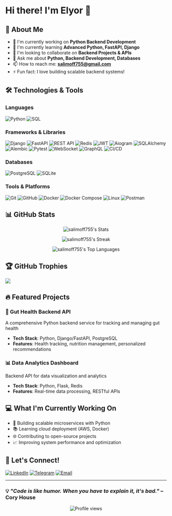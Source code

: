 # Hi there! I'm Elyor 👋

## 🚀 About Me
- 🔭 I'm currently working on **Python Backend Development**
- 🌱 I'm currently learning **Advanced Python, FastAPI, Django**
- 👯 I'm looking to collaborate on **Backend Projects & APIs**
- 💬 Ask me about **Python, Backend Development, Databases**
- 📫 How to reach me: **salimoff755@gmail.com**
- ⚡ Fun fact: I love building scalable backend systems!

## 🛠️ Technologies & Tools

### Languages
![Python](https://img.shields.io/badge/Python-3776AB?style=for-the-badge&logo=python&logoColor=white)
![SQL](https://img.shields.io/badge/SQL-4479A1?style=for-the-badge&logo=postgresql&logoColor=white)

### Frameworks & Libraries
![Django](https://img.shields.io/badge/Django-092E20?style=for-the-badge&logo=django&logoColor=white)
![FastAPI](https://img.shields.io/badge/FastAPI-009688?style=for-the-badge&logo=FastAPI&logoColor=white)
![REST API](https://img.shields.io/badge/REST%20API-02569B?style=for-the-badge&logo=fastapi&logoColor=white)
![Redis](https://img.shields.io/badge/redis-%23DD0031.svg?&style=for-the-badge&logo=redis&logoColor=white)
![JWT](https://img.shields.io/badge/JWT-black?style=for-the-badge&logo=jsonwebtokens)
![Aiogram](https://img.shields.io/badge/Aiogram-2CA5E0?style=for-the-badge&logo=telegram&logoColor=white)
![SQLAlchemy](https://img.shields.io/badge/SQLAlchemy-CCA43B?style=for-the-badge&logo=python&logoColor=white)
![Alembic](https://img.shields.io/badge/Alembic-CC0000?style=for-the-badge&logo=python&logoColor=white)
![Pytest](https://img.shields.io/badge/Pytest-0A9EDC?style=for-the-badge&logo=pytest&logoColor=white)
![WebSocket](https://img.shields.io/badge/WebSocket-010101?style=for-the-badge&logo=socket.io&logoColor=white)
![GraphQL](https://img.shields.io/badge/GraphQL-E10098?style=for-the-badge&logo=graphql&logoColor=white)
![CI/CD](https://img.shields.io/badge/CI%2FCD-0A0A0A?style=for-the-badge&logo=githubactions&logoColor=white)



### Databases
![PostgreSQL](https://img.shields.io/badge/PostgreSQL-316192?style=for-the-badge&logo=postgresql&logoColor=white)
![SQLite](https://img.shields.io/badge/SQLite-003B57?style=for-the-badge&logo=sqlite&logoColor=white)



### Tools & Platforms
![Git](https://img.shields.io/badge/Git-F05032?style=for-the-badge&logo=git&logoColor=white)
![GitHub](https://img.shields.io/badge/GitHub-181717?style=for-the-badge&logo=github&logoColor=white)
![Docker](https://img.shields.io/badge/Docker-2CA5E0?style=for-the-badge&logo=docker&logoColor=white)
![Docker Compose](https://img.shields.io/badge/Docker%20Compose-2496ED?style=for-the-badge&logo=docker&logoColor=white)
![Linux](https://img.shields.io/badge/Linux-FCC624?style=for-the-badge&logo=linux&logoColor=black)
![Postman](https://img.shields.io/badge/Postman-FF6C37?style=for-the-badge&logo=postman&logoColor=white)

## 📊 GitHub Stats

<div align="center">
  
![salimoff755's Stats](https://github-readme-stats.vercel.app/api?username=salimoff755&theme=vue-dark&show_icons=true&hide_border=true&count_private=true)

![salimoff755's Streak](https://github-readme-streak-stats.herokuapp.com/?user=salimoff755&theme=vue-dark&hide_border=true)

![salimoff755's Top Languages](https://github-readme-stats.vercel.app/api/top-langs/?username=salimoff755&theme=vue-dark&show_icons=true&hide_border=true&layout=compact)

</div>

## 🏆 GitHub Trophies
![](https://github-profile-trophy.vercel.app/?username=salimoff755&theme=radical&no-frame=false&no-bg=false&margin-w=4)

## 🔥 Featured Projects

### 🦠 Gut Health Backend API
A comprehensive Python backend service for tracking and managing gut health
- **Tech Stack**: Python, Django/FastAPI, PostgreSQL
- **Features**: Health tracking, nutrition management, personalized recommendations

### 📊 Data Analytics Dashboard
Backend API for data visualization and analytics
- **Tech Stack**: Python, Flask, Redis
- **Features**: Real-time data processing, RESTful APIs

## 💻 What I'm Currently Working On

- 🔨 Building scalable microservices with Python
- 📚 Learning cloud deployment (AWS, Docker)
- 🌐 Contributing to open-source projects
- 📈 Improving system performance and optimization

## 🤝 Let's Connect!

[![LinkedIn](https://img.shields.io/badge/LinkedIn-0077B5?style=for-the-badge&logo=linkedin&logoColor=white)](https://linkedin.com/in/salimoff755)
[![Telegram](https://img.shields.io/badge/Telegram-2CA5E0?style=for-the-badge&logo=telegram&logoColor=white)](https://t.me/salimoff755)
[![Email](https://img.shields.io/badge/Email-D14836?style=for-the-badge&logo=gmail&logoColor=white)](mailto:e.salimoff.gmail.com)

---

### 💡 *"Code is like humor. When you have to explain it, it's bad."* – Cory House

<div align="center">
  
![Profile views](https://komarev.com/ghpvc/?username=salimoff755&label=Profile%20views&color=0e75b6&style=flat)

</div>
